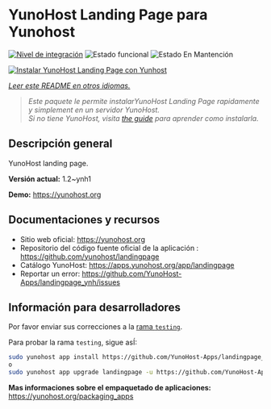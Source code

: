 <!--
Este archivo README esta generado automaticamente<https://github.com/YunoHost/apps/tree/master/tools/readme_generator>
No se debe editar a mano.
-->

# YunoHost Landing Page para Yunohost

[![Nivel de integración](https://apps.yunohost.org/badge/integration/landingpage)](https://ci-apps.yunohost.org/ci/apps/landingpage/)
![Estado funcional](https://apps.yunohost.org/badge/state/landingpage)
![Estado En Mantención](https://apps.yunohost.org/badge/maintained/landingpage)

[![Instalar YunoHost Landing Page con Yunhost](https://install-app.yunohost.org/install-with-yunohost.svg)](https://install-app.yunohost.org/?app=landingpage)

*[Leer este README en otros idiomas.](./ALL_README.md)*

> *Este paquete le permite instalarYunoHost Landing Page rapidamente y simplement en un servidor YunoHost.*  
> *Si no tiene YunoHost, visita [the guide](https://yunohost.org/install) para aprender como instalarla.*

## Descripción general

YunoHost landing page.

**Versión actual:** 1.2~ynh1

**Demo:** <https://yunohost.org>
## Documentaciones y recursos

- Sitio web oficial: <https://yunohost.org>
- Repositorio del código fuente oficial de la aplicación : <https://github.com/yunohost/landingpage>
- Catálogo YunoHost: <https://apps.yunohost.org/app/landingpage>
- Reportar un error: <https://github.com/YunoHost-Apps/landingpage_ynh/issues>

## Información para desarrolladores

Por favor enviar sus correcciones a la [rama `testing`](https://github.com/YunoHost-Apps/landingpage_ynh/tree/testing).

Para probar la rama `testing`, sigue asÍ:

```bash
sudo yunohost app install https://github.com/YunoHost-Apps/landingpage_ynh/tree/testing --debug
o
sudo yunohost app upgrade landingpage -u https://github.com/YunoHost-Apps/landingpage_ynh/tree/testing --debug
```

**Mas informaciones sobre el empaquetado de aplicaciones:** <https://yunohost.org/packaging_apps>

